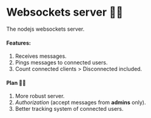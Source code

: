 # Websockets server 👨‍💻
The nodejs websockets server.
#### Features:
1. Receives messages.
2. Pings messages to connected users.
3. Count connected clients > Disconnected included.
#### Plan 🚀🚀
1. More robust server.
2. *Authorization* (accept messages from **admins** only).
3. Better tracking system of connected users.